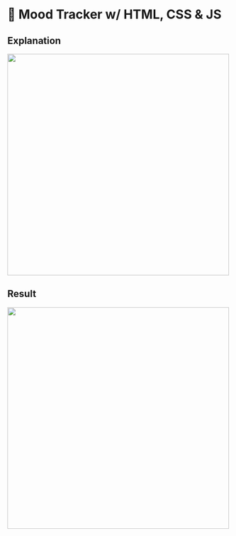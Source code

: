 # 💚 Mood Tracker w/ HTML, CSS & JS 

## Explanation
<kbd>
<img width="500" src="https://i.ibb.co/fYFbXG2/mood-tracker.png">
</kbd>

## Result
<kbd>
<img width="500" src="https://i.ibb.co/kSJ0C57/Screen-Shot-2021-09-30-at-12-04-46-PM.png">
</kbd>

